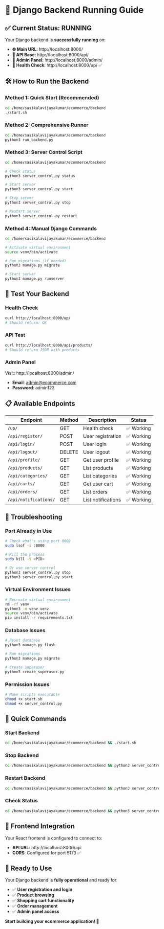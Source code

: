 # 🚀 Django Backend Running Guide

## ✅ **Current Status: RUNNING**

Your Django backend is **successfully running** on:
- **🌐 Main URL**: http://localhost:8000/
- **📱 API Base**: http://localhost:8000/api/
- **🔧 Admin Panel**: http://localhost:8000/admin/
- **💚 Health Check**: http://localhost:8000/up/ ✅

## 🛠️ **How to Run the Backend**

### **Method 1: Quick Start (Recommended)**
```bash
cd /home/sasikalavijayakumar/ecommerce/backend
./start.sh
```

### **Method 2: Comprehensive Runner**
```bash
cd /home/sasikalavijayakumar/ecommerce/backend
python3 run_backend.py
```

### **Method 3: Server Control Script**
```bash
cd /home/sasikalavijayakumar/ecommerce/backend

# Check status
python3 server_control.py status

# Start server
python3 server_control.py start

# Stop server
python3 server_control.py stop

# Restart server
python3 server_control.py restart
```

### **Method 4: Manual Django Commands**
```bash
cd /home/sasikalavijayakumar/ecommerce/backend

# Activate virtual environment
source venv/bin/activate

# Run migrations (if needed)
python3 manage.py migrate

# Start server
python3 manage.py runserver
```

## 🧪 **Test Your Backend**

### **Health Check**
```bash
curl http://localhost:8000/up/
# Should return: OK
```

### **API Test**
```bash
curl http://localhost:8000/api/products/
# Should return JSON with products
```

### **Admin Panel**
Visit: http://localhost:8000/admin/
- **Email**: admin@ecommerce.com
- **Password**: admin123

## 📋 **Available Endpoints**

| Endpoint | Method | Description | Status |
|----------|--------|-------------|--------|
| `/up/` | GET | Health check | ✅ Working |
| `/api/register/` | POST | User registration | ✅ Working |
| `/api/login/` | POST | User login | ✅ Working |
| `/api/logout/` | DELETE | User logout | ✅ Working |
| `/api/profile/` | GET | Get user profile | ✅ Working |
| `/api/products/` | GET | List products | ✅ Working |
| `/api/categories/` | GET | List categories | ✅ Working |
| `/api/carts/` | GET | Get user cart | ✅ Working |
| `/api/orders/` | GET | List orders | ✅ Working |
| `/api/notifications/` | GET | List notifications | ✅ Working |

## 🔧 **Troubleshooting**

### **Port Already in Use**
```bash
# Check what's using port 8000
sudo lsof -i :8000

# Kill the process
sudo kill -9 <PID>

# Or use server control
python3 server_control.py stop
python3 server_control.py start
```

### **Virtual Environment Issues**
```bash
# Recreate virtual environment
rm -rf venv
python3 -m venv venv
source venv/bin/activate
pip install -r requirements.txt
```

### **Database Issues**
```bash
# Reset database
python3 manage.py flush

# Run migrations
python3 manage.py migrate

# Create superuser
python3 create_superuser.py
```

### **Permission Issues**
```bash
# Make scripts executable
chmod +x start.sh
chmod +x server_control.py
```

## 🎯 **Quick Commands**

### **Start Backend**
```bash
cd /home/sasikalavijayakumar/ecommerce/backend && ./start.sh
```

### **Stop Backend**
```bash
cd /home/sasikalavijayakumar/ecommerce/backend && python3 server_control.py stop
```

### **Restart Backend**
```bash
cd /home/sasikalavijayakumar/ecommerce/backend && python3 server_control.py restart
```

### **Check Status**
```bash
cd /home/sasikalavijayakumar/ecommerce/backend && python3 server_control.py status
```

## 📱 **Frontend Integration**

Your React frontend is configured to connect to:
- **API URL**: http://localhost:8000/api
- **CORS**: Configured for port 5173 ✅

## 🎉 **Ready to Use**

Your Django backend is **fully operational** and ready for:
- ✅ **User registration and login**
- ✅ **Product browsing**
- ✅ **Shopping cart functionality**
- ✅ **Order management**
- ✅ **Admin panel access**

**Start building your ecommerce application! 🚀** 